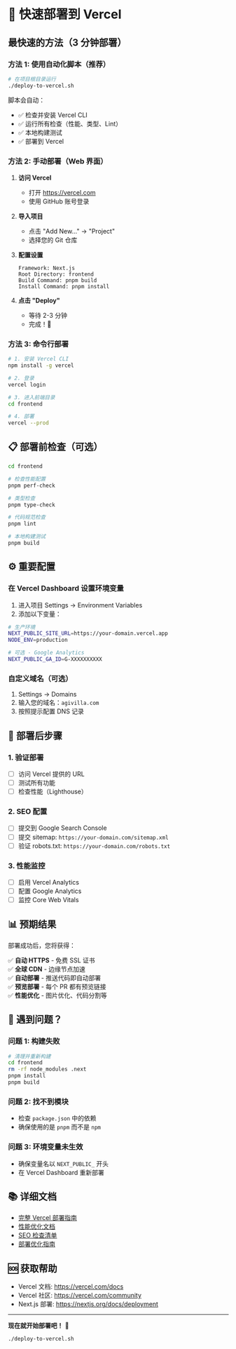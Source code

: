 # 🚀 快速部署到 Vercel

## 最快速的方法（3 分钟部署）

### 方法 1: 使用自动化脚本（推荐）

```bash
# 在项目根目录运行
./deploy-to-vercel.sh
```

脚本会自动：
- ✅ 检查并安装 Vercel CLI
- ✅ 运行所有检查（性能、类型、Lint）
- ✅ 本地构建测试
- ✅ 部署到 Vercel

### 方法 2: 手动部署（Web 界面）

1. **访问 Vercel**
   - 打开 https://vercel.com
   - 使用 GitHub 账号登录

2. **导入项目**
   - 点击 "Add New..." → "Project"
   - 选择您的 Git 仓库

3. **配置设置**
   ```
   Framework: Next.js
   Root Directory: frontend
   Build Command: pnpm build
   Install Command: pnpm install
   ```

4. **点击 "Deploy"**
   - 等待 2-3 分钟
   - 完成！🎉

### 方法 3: 命令行部署

```bash
# 1. 安装 Vercel CLI
npm install -g vercel

# 2. 登录
vercel login

# 3. 进入前端目录
cd frontend

# 4. 部署
vercel --prod
```

## 📋 部署前检查（可选）

```bash
cd frontend

# 检查性能配置
pnpm perf-check

# 类型检查
pnpm type-check

# 代码规范检查
pnpm lint

# 本地构建测试
pnpm build
```

## ⚙️ 重要配置

### 在 Vercel Dashboard 设置环境变量

1. 进入项目 Settings → Environment Variables
2. 添加以下变量：

```bash
# 生产环境
NEXT_PUBLIC_SITE_URL=https://your-domain.vercel.app
NODE_ENV=production

# 可选 - Google Analytics
NEXT_PUBLIC_GA_ID=G-XXXXXXXXXX
```

### 自定义域名（可选）

1. Settings → Domains
2. 输入您的域名：`agivilla.com`
3. 按照提示配置 DNS 记录

## 🎯 部署后步骤

### 1. 验证部署
- [ ] 访问 Vercel 提供的 URL
- [ ] 测试所有功能
- [ ] 检查性能（Lighthouse）

### 2. SEO 配置
- [ ] 提交到 Google Search Console
- [ ] 提交 sitemap: `https://your-domain.com/sitemap.xml`
- [ ] 验证 robots.txt: `https://your-domain.com/robots.txt`

### 3. 性能监控
- [ ] 启用 Vercel Analytics
- [ ] 配置 Google Analytics
- [ ] 监控 Core Web Vitals

## 📊 预期结果

部署成功后，您将获得：

✅ **自动 HTTPS** - 免费 SSL 证书  
✅ **全球 CDN** - 边缘节点加速  
✅ **自动部署** - 推送代码即自动部署  
✅ **预览部署** - 每个 PR 都有预览链接  
✅ **性能优化** - 图片优化、代码分割等  

## 🐛 遇到问题？

### 问题 1: 构建失败
```bash
# 清理并重新构建
cd frontend
rm -rf node_modules .next
pnpm install
pnpm build
```

### 问题 2: 找不到模块
- 检查 `package.json` 中的依赖
- 确保使用的是 `pnpm` 而不是 `npm`

### 问题 3: 环境变量未生效
- 确保变量名以 `NEXT_PUBLIC_` 开头
- 在 Vercel Dashboard 重新部署

## 📚 详细文档

- [完整 Vercel 部署指南](./VERCEL_DEPLOYMENT.md)
- [性能优化文档](./frontend/docs/PERFORMANCE_OPTIMIZATION.md)
- [SEO 检查清单](./frontend/docs/SEO_CHECKLIST.md)
- [部署优化指南](./frontend/docs/DEPLOYMENT_GUIDE.md)

## 🆘 获取帮助

- Vercel 文档: https://vercel.com/docs
- Vercel 社区: https://vercel.com/community
- Next.js 部署: https://nextjs.org/docs/deployment

---

**现在就开始部署吧！** 🚀

```bash
./deploy-to-vercel.sh
```

